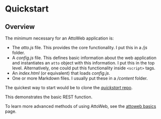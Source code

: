 # Quickstart

## Overview
The minimum necessary for an AttoWeb application is:

* The _atto.js_ file. This provides the core functionality. I put this in a _/js_ folder.
* A _config.js_ file. This defines basic information about the web application and instantiates an
  `atto` object with this information. I put this in the top level. Alternatively, one could put this
  functionality inside `<script>` tags.
* An _index.html_ (or equivalent) that loads _config.js_.
* One or more Markdown files. I usually put these in a _/content_ folder.

The quickest way to start would be to clone the [_quickstart_ repo]().

This demonstrates the basic REST function.

To learn more advanced methods of using AttoWeb, see the [attoweb basics](#target=main&source=content/attoweb-basics) page.
